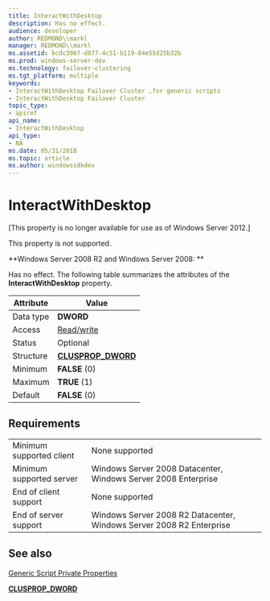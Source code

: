 ```yaml
---
title: InteractWithDesktop
description: Has no effect.
audience: developer
author: REDMOND\\markl
manager: REDMOND\\markl
ms.assetid: bcdc3067-d077-4c51-b119-04e55d25b32b
ms.prod: windows-server-dev
ms.technology: failover-clustering
ms.tgt_platform: multiple
keywords:
- InteractWithDesktop Failover Cluster ,for generic scripts
- InteractWithDesktop Failover Cluster
topic_type:
- apiref
api_name:
- InteractWithDesktop
api_type:
- NA
ms.date: 05/31/2018
ms.topic: article
ms.author: windowssdkdev
---
```


# InteractWithDesktop

\[This property is no longer available for use as of Windows Server 2012.\]

This property is not supported.

**Windows Server 2008 R2 and Windows Server 2008:  **

Has no effect. The following table summarizes the attributes of the **InteractWithDesktop** property.



| Attribute            | Value                                                |
|----------------------|------------------------------------------------------|
| Data type<br/> | **DWORD**<br/>                                 |
| Access<br/>    | [Read/write](read-write-properties.md)<br/>   |
| Status<br/>    | Optional<br/>                                  |
| Structure<br/> | [**CLUSPROP\_DWORD**](/windows/previous-versions/ClusAPI/?branch=master)<br/> |
| Minimum<br/>   | **FALSE** (0)<br/>                             |
| Maximum<br/>   | **TRUE** (1)<br/>                              |
| Default<br/>   | **FALSE** (0)<br/>                             |



 

## Requirements



|                                     |                                                                                 |
|-------------------------------------|---------------------------------------------------------------------------------|
| Minimum supported client<br/> | None supported<br/>                                                       |
| Minimum supported server<br/> | Windows Server 2008 Datacenter, Windows Server 2008 Enterprise<br/>       |
| End of client support<br/>    | None supported<br/>                                                       |
| End of server support<br/>    | Windows Server 2008 R2 Datacenter, Windows Server 2008 R2 Enterprise<br/> |



## See also

<dl> <dt>

[Generic Script Private Properties](generic-script-private-properties.md)
</dt> <dt>

[**CLUSPROP\_DWORD**](/windows/previous-versions/ClusAPI/?branch=master)
</dt> </dl>

 

 





